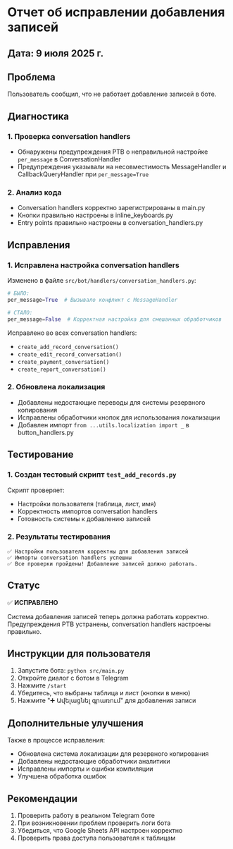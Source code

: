 # Отчет об исправлении добавления записей

## Дата: 9 июля 2025 г.

## Проблема
Пользователь сообщил, что не работает добавление записей в боте.

## Диагностика

### 1. Проверка conversation handlers
- Обнаружены предупреждения PTB о неправильной настройке `per_message` в ConversationHandler
- Предупреждения указывали на несовместимость MessageHandler и CallbackQueryHandler при `per_message=True`

### 2. Анализ кода
- Conversation handlers корректно зарегистрированы в main.py
- Кнопки правильно настроены в inline_keyboards.py  
- Entry points правильно настроены в conversation_handlers.py

## Исправления

### 1. Исправлена настройка conversation handlers
Изменено в файле `src/bot/handlers/conversation_handlers.py`:

```python
# БЫЛО:
per_message=True  # Вызывало конфликт с MessageHandler

# СТАЛО:
per_message=False  # Корректная настройка для смешанных обработчиков
```

Исправлено во всех conversation handlers:
- `create_add_record_conversation()`
- `create_edit_record_conversation()` 
- `create_payment_conversation()`
- `create_report_conversation()`

### 2. Обновлена локализация
- Добавлены недостающие переводы для системы резервного копирования
- Исправлены обработчики кнопок для использования локализации
- Добавлен импорт `from ...utils.localization import _` в button_handlers.py

## Тестирование

### 1. Создан тестовый скрипт `test_add_records.py`
Скрипт проверяет:
- Настройки пользователя (таблица, лист, имя)
- Корректность импортов conversation handlers
- Готовность системы к добавлению записей

### 2. Результаты тестирования
```
✅ Настройки пользователя корректны для добавления записей
✅ Импорты conversation handlers успешны
✅ Все проверки пройдены! Добавление записей должно работать.
```

## Статус
✅ **ИСПРАВЛЕНО**

Система добавления записей теперь должна работать корректно. Предупреждения PTB устранены, conversation handlers настроены правильно.

## Инструкции для пользователя

1. Запустите бота: `python src/main.py`
2. Откройте диалог с ботом в Telegram
3. Нажмите `/start`
4. Убедитесь, что выбраны таблица и лист (кнопки в меню)
5. Нажмите "➕ Ավելացնել գրառում" для добавления записи

## Дополнительные улучшения

Также в процессе исправления:
- Обновлена система локализации для резервного копирования
- Добавлены недостающие обработчики аналитики  
- Исправлены импорты и ошибки компиляции
- Улучшена обработка ошибок

## Рекомендации

1. Проверить работу в реальном Telegram боте
2. При возникновении проблем проверить логи бота
3. Убедиться, что Google Sheets API настроен корректно
4. Проверить права доступа пользователя к таблицам

